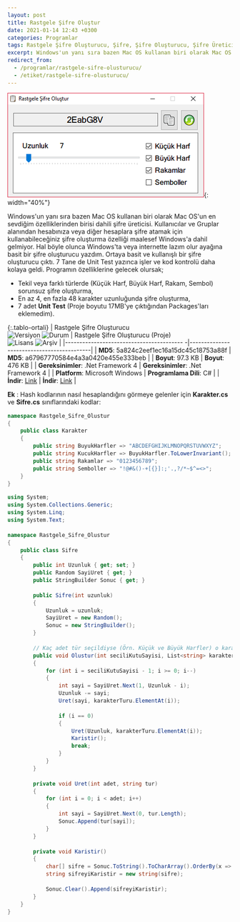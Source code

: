 ```yaml
---
layout: post
title: Rastgele Şifre Oluştur
date: 2021-01-14 12:43 +0300
categories: Programlar
tags: Rastgele Şifre Oluşturucu, Şifre, Şifre Oluşturucu, Şifre Üretici, Şifre Üret
excerpt: Windows'un yanı sıra bazen Mac OS kullanan biri olarak Mac OS'un en sevdiğim özelliklerinden birisi dahili şifre üreticisi. Kullanıcılar ve Gruplar alanından hesabınıza veya diğer hesaplara şifre atamak için kullanabileceğiniz şifre oluşturma özelliği maalesef Windows'a dahil gelmiyor...
redirect_from:
  - /programlar/rastgele-sifre-olusturucu/
  - /etiket/rastgele-sifre-olusturucu/
---
```

![rastgele-sifre-olusturucu](/images/programlar/rastgele-sifre-olusturucu.png){: width="40%"}

Windows'un yanı sıra bazen Mac OS kullanan biri olarak Mac OS'un en sevdiğim özelliklerinden birisi dahili şifre üreticisi. Kullanıcılar ve Gruplar alanından hesabınıza veya diğer hesaplara şifre atamak için kullanabileceğiniz şifre oluşturma özelliği maalesef Windows'a dahil gelmiyor. Hal böyle olunca Windows'ta veya internette lazım olur ayağına basit bir şifre oluşturucu yazdım. Ortaya basit ve kullanışlı bir şifre oluşturucu çıktı. 7 Tane de Unit Test yazınca işler ve kod kontrolü daha kolaya geldi. Programın özelliklerine gelecek olursak;

- Tekil veya farklı türlerde (Küçük Harf, Büyük Harf, Rakam, Sembol) sorunsuz şifre oluşturma,
- En az 4, en fazla 48 karakter uzunluğunda şifre oluşturma,
- 7 adet **Unit Test** (Proje boyutu 17MB'ye çıktığından Packages'ları eklemedim).

{:.tablo-ortali}
| Rastgele Şifre Oluşturucu<br>![Versiyon](https://img.shields.io/badge/Versiyon-1.1-blueviolet.svg?style=flat) ![Durum](https://img.shields.io/badge/Durum-Çalışıyor-success.svg?style=flat) | Rastgele Şifre Oluşturucu (Proje)<br>![Lisans](https://img.shields.io/badge/Lisans-MIT-blue.svg?style=flat) ![Arşiv](https://img.shields.io/badge/Arşiv-orange.svg?style=flat) |
|----------------------------------------- -|-------------------------------------------|
| **MD5**: 5a824c2eef1ec16a15dc45c18753a88f | **MD5**: a67967770584e4a3a0420e455e333beb | 
| **Boyut**: 97.3 KB                       | **Boyut**: 476 KB                         |
| **Gereksinimler**: .Net Framework 4     | **Gereksinimler**: .Net Framework 4     |
| **Platform**: Microsoft Windows           | **Programlama Dili**: C#                  |
| **İndir**: [Link](https://www.dropbox.com/s/qxeimezf1ftozuq/rastgele-sifre-olustur.zip?dl=1) | **İndir**: [Link](https://www.dropbox.com/s/f20ihjxoh39h61n/rastgele-sifre-olustur-proje.zip?dl=1) |

**Ek** : Hash kodlarının nasıl hesaplandığını görmeye gelenler için **Karakter.cs** ve **Sifre.cs** sınıflarındaki kodlar:

```csharp
namespace Rastgele_Sifre_Olustur
{
    public class Karakter
    {
        public string BuyukHarfler => "ABCDEFGHIJKLMNOPQRSTUVWXYZ";
        public string KucukHarfler => BuyukHarfler.ToLowerInvariant();
        public string Rakamlar => "0123456789";
        public string Semboller => "!@#&()-+[{}]:;'.,?/*~$^=<>";
    }
}
```
<div id="ara"></div>

```csharp
using System;
using System.Collections.Generic;
using System.Linq;
using System.Text;

namespace Rastgele_Sifre_Olustur
{
    public class Sifre
    {
        public int Uzunluk { get; set; }
        public Random SayiUret { get; }
        public StringBuilder Sonuc { get; }

        public Sifre(int uzunluk)
        {
            Uzunluk = uzunluk;
            SayiUret = new Random();
            Sonuc = new StringBuilder();
        }

        // Kaç adet tür seçildiyse (Örn. Küçük ve Büyük Harfler) o karakter türüne göre işlem yap
        public void Olustur(int seciliKutuSayisi, List<string> karakterTuru)
        {
            for (int i = seciliKutuSayisi - 1; i >= 0; i--)
            {
                int sayi = SayiUret.Next(1, Uzunluk - i);
                Uzunluk -= sayi;
                Uret(sayi, karakterTuru.ElementAt(i));

                if (i == 0)
                {
                    Uret(Uzunluk, karakterTuru.ElementAt(i));
                    Karistir();
                    break;
                }
            }
        }

        private void Uret(int adet, string tur)
        {
            for (int i = 0; i < adet; i++)
            {
                int sayi = SayiUret.Next(0, tur.Length);
                Sonuc.Append(tur[sayi]);
            }
        }

        private void Karistir()
        {
            char[] sifre = Sonuc.ToString().ToCharArray().OrderBy(x => Guid.NewGuid()).ToArray();
            string sifreyiKaristir = new string(sifre);

            Sonuc.Clear().Append(sifreyiKaristir);
        }
    }
}
```